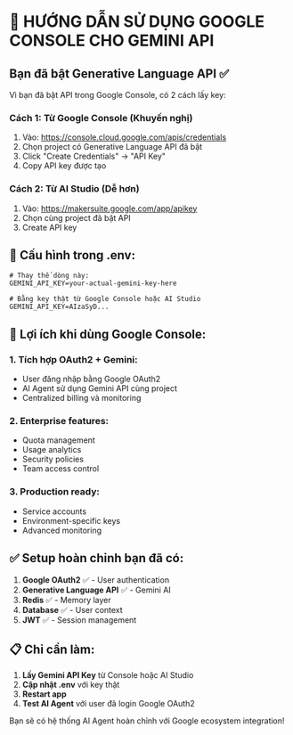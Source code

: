 # 🚀 HƯỚNG DẪN SỬ DỤNG GOOGLE CONSOLE CHO GEMINI API

## Bạn đã bật Generative Language API ✅

Vì bạn đã bật API trong Google Console, có 2 cách lấy key:

### Cách 1: Từ Google Console (Khuyến nghị)
1. Vào: https://console.cloud.google.com/apis/credentials
2. Chọn project có Generative Language API đã bật
3. Click "Create Credentials" → "API Key"
4. Copy API key được tạo

### Cách 2: Từ AI Studio (Dễ hơn)
1. Vào: https://makersuite.google.com/app/apikey
2. Chọn cùng project đã bật API
3. Create API key

## 🔧 Cấu hình trong .env:

```env
# Thay thế dòng này:
GEMINI_API_KEY=your-actual-gemini-key-here

# Bằng key thật từ Google Console hoặc AI Studio
GEMINI_API_KEY=AIzaSyD...
```

## 🎯 Lợi ích khi dùng Google Console:

### 1. Tích hợp OAuth2 + Gemini:
- User đăng nhập bằng Google OAuth2
- AI Agent sử dụng Gemini API cùng project
- Centralized billing và monitoring

### 2. Enterprise features:
- Quota management
- Usage analytics 
- Security policies
- Team access control

### 3. Production ready:
- Service accounts
- Environment-specific keys
- Advanced monitoring

## ✅ Setup hoàn chỉnh bạn đã có:

1. **Google OAuth2** ✅ - User authentication
2. **Generative Language API** ✅ - Gemini AI 
3. **Redis** ✅ - Memory layer
4. **Database** ✅ - User context
5. **JWT** ✅ - Session management

## 📋 Chỉ cần làm:

1. **Lấy Gemini API Key** từ Console hoặc AI Studio
2. **Cập nhật .env** với key thật
3. **Restart app** 
4. **Test AI Agent** với user đã login Google OAuth2

Bạn sẽ có hệ thống AI Agent hoàn chỉnh với Google ecosystem integration!
